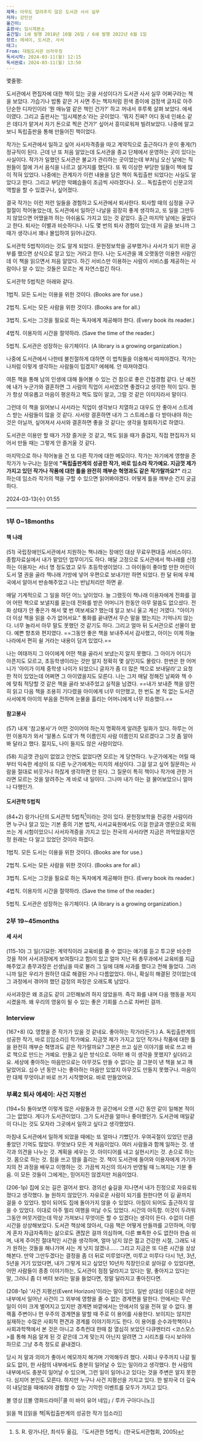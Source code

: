 ```yaml
---
제목: 아무도 알려주지 않은 도서관 사서 실무
저자: 강민선
옮긴이: 
출판사: 임시제본소
출간일: 1쇄 발행 2018년 10월 26일 / 6쇄 발행 2022년 6월 1일
장르: 에세이, 도서관, 사서
태그: 
From: 대림도서관 브라우징
독서시작: 2024-03-11(월) 12:15
독서완료: 2024-03-11(월) 13:50
---
```


몇줄평: 


도서관에서 편집자에 대한 책이 있는 곳을 서성이다가 도서관 사서 실무 어쩌구라는 책을 보았다. 가습기나 밥통 같은 거 사면 주는 책자처럼 흰색 종이에 검정색 글자로 아주 단순한 디자인이라 '뭔 매뉴얼 같은 책인 건가?' 하고 꺼내서 후루룩 살펴 보았다. 에세이였다. 그리고 출판사는 '임시제본소'라는 곳이었다. '뭐지 진짜? 어디 동네 인쇄소 같은 데다가 맡겨서 자기 돈으로 찍은 건가?' 싶어서 흥미로워져 빌려보았다. 나중에 알고 보니 독립출판을 통해 만들어진 책이었다. 

작가는 도서관에서 일하고 싶어 사서자격증을 따고 계약직으로 출근하다가 운이 좋게(?) 정규직이 된다. 근데 난 또 처음 알았는데 도서관을 종교 단체에서 운영하는 곳이 있다는 사실이다. 작가가 일했던 도서관은 불교가 관리하는 곳이었는데 부처님 오신 날에는 직원들이 절에 가서 음식을 나르고 설거지를 했단다. 또 뭐 이상한 부당한 일들이 책에 많이 적혀 있었다. 나중에는 관계자가 이런 내용을 담은 책이 독립출판 되었다는 사실도 알았다고 한다. 그리고 부당한 악폐습들이 조금씩 사라졌다나. 오... 독립출판이 신문고의 역할을 할 수 있겠구나, 싶어졌다. 

결국 작가는 이런 저런 일들을 경험하고 도서관에서 퇴사한다. 퇴사할 때의 심정을 구구절절이 적어놓았는데, 도서관에서 일하던 나날을 굉장히 좋게 생각하고, 또 일을 그만두지 않았으면 어땠을까 하는 아쉬움도 가지고 있는 것 같았다. 출근 마지막 날에는 울었다고 한다. 퇴사는 이별과 비슷하다나. 나도 몇 번의 퇴사 경험이 있는데 저 글을 보니까 그때가 생각나서 꽤나 몰입하여 읽어나갔다. 

도서관학 5법칙이라는 것도 알게 되었다. 문헌정보학을 공부했거나 사서가 되기 위한 공부를 했으면 상식으로 알고 있는 거라고 한다. 나는 도서관을 꽤 오랫동안 이용한 사람인데 이 책을 읽으면서 처음 알았다. 하긴 서비스만 이용하는 사람이 서비스를 제공하는 사람이나 알 수 있는 것들은 모르는 게 자연스럽긴 하다. 

도서관학 5법칙은 아래와 같다. 

1법칙. 모든 도서는 이용을 위한 것이다. 
(Books are for use.)

2법칙. 도서는 모든 사람을 위한 것이다.
(Books are for all.)

3법칙. 도서는 그것을 필요로 하는 독자에게 제공해야 한다.
(Every book its reader.)

4법칙. 이용자의 시간을 절약하라.
(Save the time of the reader.)

5법칙. 도서관은 성장하는 유기체이다.
(A library is a growing organization.)

나중에 도서관에서 나한테 불친절하게 대하면 이 법칙들을 이용해서 따져야겠다. 
작가는 나처럼 이렇게 생각하는 사람들이 밉겠지? 에헤헤. 안 따져야겠다.

여튼 책을 통해 남의 인생에 대해 들어볼 수 있는 건 참으로 좋은 간접경험 같다. 
난 예전에 내가 누군가와 결혼하면 그 사람의 직업이 사서였으면 좋겠다고 생각한 적이 있다. 
뭔가 항상 여유롭고 마음이 평온하고 책도 많이 알고, 그럴 것 같은 이미지라서 말이다. 

그런데 이 책을 읽어보니 사서라는 직업이 생각보다 치열하고 대우도 안 좋아서 스트레스 받는 사람들이 많을 것 같다.
사서랑 결혼하면 내가 그 스트레스를 다 받아내야 하는 것은 아닐까, 싶어져서 사서와 결혼하면 좋을 것 같다는 생각을 철회하기로 하였다. 

도서관은 이용만 할 때가 가장 즐거운 것 같고, 
책도 읽을 때가 즐겁지, 직접 편집자가 되어서 만들 때는 그렇게 안 즐거울 것 같다. 

마지막으로 하나 적어놓을 건 또 다른 작가에 대한 메모이다. 작가는 자기에게 영향을 준 작가가 누구냐는 질문에 **"독립출판계의 성공한 작가, 바로 임소라 작가예요. 지금껏 제가 가지고 있던 작가나 작품에 대한 틀을 완전히 깨부순 혁명과도 같은 작가랄까요?"** 라고 하는데 임소라 작가의 책을 구할 수 있으면 읽어봐야겠다. 어떻게 틀을 깨부순 건지 궁금하다.

2024-03-13(수) 01:55

---
### 1부 0~18months

#### 책 나래
(51) 국립장애인도서관에서 지원하는 책나래는 장애인 대상 무료우편대출 서비스이다. 종합자료실에서 내가 맡았던 업무이기도 하다. 매달 고정으로 도서관에서 책나래를 신청하는 이용자는 서너 명 정도였고 모두 초등학생이었다. 그 아이들이 좋아할 만한 어린이 도서 열 권을 골라 책나래 가방에 넣어 우편으로 보내기만 하면 되었다. 한 달 뒤에 우체국에서 알아서 반송해주었고 나는 반납처리만 하면 끝.

매달 기계적으로 그 일을 하던 어느 날이었다. 늘 그랬듯이 책나래 이용자에게 전화를 걸어 어떤 책으로 보낼지를 묻는데 전화를 받은 어머니가 한동안 아무 말씀도 없으셨다. 전화 상태가 안 좋은가 해서 몇 번 여보세요? 했는데 알고 보니 울고 계신 거였다. "아이가 더 이상 책을 읽을 수가 없어서요." 통화를 끝내면서 무슨 말을 했는지는 기억나지 않는다. 너무 놀라서 아무 말도 못했던 것 같기도 하다. 그리고 얼마 뒤 도서관으로 선물이 왔다. 예쁜 향초와 편지였다. ==그동안 좋은 책을 보내주셔서 감사했고, 아이는 이제 하늘나라에서 편히 쉴 거라는 내용이 담겨 있었다.== 

나는 여태까지 그 아이에게 어떤 책을 골라서 보냈는지 알지 못했다. 그 아이가 어디가 아픈지도 모르고, 초등학생이라는 것만 알지 정확히 몇 살인지도 몰랐다. 한번은 한 어머니가 '아이가 이제 중학생 나이가 되었으니 글자가 좀 더 많은 책으로 보내달라'고 요청한 적이 있었는데 어쩌면 그 아이였을지도 모른다. 나는 그저 매달 정해진 날짜와 책 수에 맞춰 적당할 것 같은 책을 골라 보내주었고 실적을 남겼다. ==내가 보내준 책을 얌전히 읽고 다음 책을 조용히 기다렸을 아이에게 너무 미안했고, 한 번도 본 적 없는 도서관 사서에게 아이의 부음을 전하며 눈물을 흘리는 어머니에게 너무 죄송했다.==

#### 참고봉사
(57) 내게 '참고봉사'가 어떤 것이어야 하는지 명확하게 알려준 일화가 있다. 하루는 어떤 이용자가 와서 '알퐁스 도데'가 책 이름인지 사람 이름인지 모르겠다고 그것 좀 알아봐 달라고 했다. 젊지도, 나이 들지도 않은 사람이었다. 

(58) 지금껏 관심이 없었고 인연도 없었다면 모르는 게 당연하다. 누군가에게는 어릴 때부터 익숙한 세상이 또 다른 누군가에게는 미지의 세상이다. 그걸 알고 싶어 질문하는 사람을 절대로 비웃거나 하찮게 생각하면 안 된다. 그 질문이 특히 책이나 작가에 관한 거라면 모르는 것을 알려주는 게 바로 내 일이다. 그나마 내가 아는 걸 물어보았으니 얼마나 다행인가.

#### 도서관학 5법칙
(84+2) 랑가나단의 도서관학 5법칙[^1]이라는 것이 있다. 문헌정보학을 전공한 사람이라면 누구나 알고 있는 기본 중의 기본 법칙, 사서교육원에서도 이걸 한글과 영문으로 외워 쓰는 게 시험이었으니 사서자격증을 가지고 있는 전국의 사서라면 지금은 까먹었을지언정 원래는 다 알고 있었던 것이라 하겠다. 

1법칙. 모든 도서는 이용을 위한 것이다. 
(Books are for use.)

2법칙. 도서는 모든 사람을 위한 것이다.
(Books are for all.)

3법칙. 도서는 그것을 필요로 하는 독자에게 제공해야 한다.
(Every book its reader.)

4법칙. 이용자의 시간을 절약하라.
(Save the time of the reader.)

5법칙. 도서관은 성장하는 유기체이다.
(A library is a growing organization.)

### 2부 19~45months
#### 세 사서
(115-10) 그 일(기묘한: 계약직이라 교육비를 줄 수 없다는 얘기를 듣고 투고문 비슷한 것을 적어 사서과장에게 보여줬다고 함)이 있고 얼마 지난 뒤 총무과에서 교육비를 지급해주었고 총무과장은 선생님을 따로 불러 그 일에 대해 사과를 했다고 전해 들었다. 그러니까 일은 우리가 원하던 대로 해결된 거나 다름없었다. 아니, 확실히 해결된 것이었는데 그 과정에서 겪어야 했던 감정의 파장은 오래도록 남았다. 

사서과장은 왜 조금도 같이 고민해보려 하지 않았을까. 즉각 화를 내며 다음 행동을 저지시켰을까. 왜 우리의 영웅이 될 수 있는 좋은 기회를 스스로 차버린 걸까.


### Interview
(167+8) (Q. 영향을 준 작가가 있을 것 같네요. 좋아하는 작가라든가.) A. 독립출판계의 성공한 작가, 바로 [[임소라]] 작가예요. 지금껏 제가 가지고 있던 작가나 작품에 대한 틀을 완전히 깨부순 혁명과도 같은 작가랄까요? 그분은 쓰고 싶은 이야기를 바로 쓰고 바로 책으로 만드는 거예요. 만들고 싶은 방식으로. 아하! 왜 이 생각을 못했지? 싶더라고요. 세상에 좋아하는 마음만으로는 아무것도 만들 수 없다는 걸 그분이 낸 책을 보고 깨달았어요. 십수 년 동안 나는 좋아하는 마음만 있었지 아무것도 만들지 못했구나. 마음이란 대체 무엇이냐! 바로 쓰기 시작했어요. 바로 만들었어요. 

### 부록2 퇴사 에세이: 사건 지평선
(194+5) 돌아보면 이렇게 많은 사람들과 한 공간에서 오랜 시간 동안 같이 일해본 적이 그는 없었다. 게다가 도서관이었다. 그가 도서관을 얼마나 좋아했던가. 도서관에 매일같이 다니는 것도 모자라 그곳에서 일하고 싶다고 생각했었다. 

마침내 도서관에서 일하게 되었을 때에는 또 얼마나 기뻤던가. 우여곡절이 있었던 만큼 좋았던 기억도 많았다. 무엇보다 모든 게 처음이었다. 여러 사람들과 함께 일하는 것. 생각과 의견을 나누는 것. 계획을 세우는 것. 아이디어를 내고 실현시키는 것. 손으로 하는 것. 몸으로 하는 것. 힘을 쓰고 땀을 흘리는 것. 책이 도서관에 들어와 이용자에게 가기까지의 전 과정을 배우고 이행하는 것. 가끔씩 자신의 의사가 반영될 때 느껴지는 기분 좋음. 이 모든 것들이 그에게는, 믿어지진 않겠지만 처음이었다. 

(206-1p) 집에 오는 길은 걸어서 왔다. 경의선 숲길을 지나면서 내가 진정으로 자유로워졌다고 생각했다. 늘 원하지 않았던가. 자유로운 사람이 되기를 원한다면 이 길 끝까지 걸을 수 있었다. 밤이 되어도 집에 돌아가지 않을 수 있었다. 아침이 되어도 출근하지 않을 수 있었다. 이대로 아주 멀리 여행을 떠날 수도 있었다. 시간의 아득함. 이것이 두려워 그동안 머뭇거렸는데 막상 가져보니 무엇이든 할 수 있겠다는 생각이 든다. 수없이 다른 시간을 상상해보았다. 도서관 책상에 앉아서, 다음 책은 어떻게 만들까를 고민하며, 이렇게 혼자 자급자족하는 삶으로도 괜찮은 걸까 의심하며, 다른 뾰족한 수도 없잔아 한숨 쉬며, 내게 주어진 절대적인 시간을 생각하며, 얼마 남지 않은 젊고 건강한 시절, 그래도 내가 원하는 것들을 해나가며 사는 게 낫지 않겠나...... 그리고 지금은 또 다른 시간을 상상해본다. 만약 그만두겠다는 결정을 좀 더 뒤로 미루었다면, 미루고 미루다 다시 1년, 3년, 5년을 거기 있었다면, 내가 그렇게 되고 싶었던 10년차 직장인으로 살아갈 수 있었다면, 어떤 사람들이 종종 이야기하는, 도서관이 점점 달라지고 있다는 말, 좋아지고 있다는 말, 그러니 좀 더 버텨 보라는 말을 들었다면, 정말 달라지고 좋아진다면.

(208-1p) '사건 지평선(Event Horizon)'이라는 말이 있다. 일반  상대성 이론으로 어떤 내부에서 일어난 사건이 그 외부에 영향을 줄 수 없는 경계면을 말한다. 안에서는 무슨 일이 이미 크게 벌어지고 있지만 경계면 바깥에서는 안에서의 일을 전혀 알 수 없다. 블랙홀 주변이나 먼 우주의 경계면을 말할 때 주로 이 용어를 사용한다. 보이지는 않지만 실재하는 수많은 사회적 편견과 경계를 이야기하기도 한다. 이 용어를 순수과학책이나 사회과학책에서 본 것은 아니고 추측컨대 한때 참 열심히 보았던 다큐멘터리 <코스모스>를 통해 처음 알게 된 것 같은데 그게 맞는지 아닌지 알려면 그 시리즈를 다시 보아야 하므로 그냥 추측 정도로 끝내겠다. 

당시 저 말과 의미가 좋아서 메모까지 해가며 기억해두려 했다. 사회나 우주까지 나갈 필요도 없이, 한 사람의 내부에서도 충분히 일어날 수 있는 일이라고 생각했다. 한 사람의 내부에서도 충분히 일어날 수 있으며, 그런 일이 일어나고 있다는 것을 주변은 알지 못한다. 심지어 본인도 모른다. 하지만 누구나 사건 지평선을 가지고 있다. 한 발자국 더 깊숙이 내딛었을 때에라야 경험할 수 있는 기막힌 이벤트를 모두가 가지고 있다.

볼 영상
[[볼 영화드라마|｢콜 미 바이 유어 네임｣ / 루카 구아다니노]]

읽을 책
[[읽을 책|독립출판계의 성공한 작가 임소라]]


[^1]: S. R. 랑가나단, 최석두 옮김, 『도서관한 5법칙』(한국도서관협회, 2005)